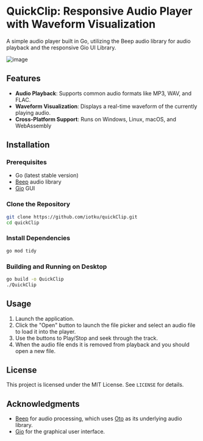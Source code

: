 # QuickClip: Responsive Audio Player with Waveform Visualization

A simple audio player built in Go, utilizing the Beep audio library for audio playback and the responsive Gio UI Library.

![image](https://github.com/user-attachments/assets/3683c0da-2168-427c-afde-716c1dc75ae7)


## Features

- **Audio Playback**: Supports common audio formats like MP3, WAV, and FLAC.
- **Waveform Visualization**: Displays a real-time waveform of the currently playing audio.
- **Cross-Platform Support**: Runs on Windows, Linux, macOS, and WebAssembly

## Installation

### Prerequisites

- Go (latest stable version)
- [Beep](https://github.com/gopxl/beep) audio library
- [Gio](https://gioui.org) GUI

### Clone the Repository

```sh
git clone https://github.com/iotku/quickClip.git
cd quickClip
```

### Install Dependencies

```sh
go mod tidy
```

### Building and Running on Desktop

```sh
go build -o QuickClip
./QuickClip
```

## Usage

1. Launch the application.
2. Click the "Open" button to launch the file picker and select an audio file to load it into the player.
3. Use the buttons to Play/Stop and seek through the track.
4. When the audio file ends it is removed from playback and you should open a new file.

## License

This project is licensed under the MIT License. See `LICENSE` for details.

## Acknowledgments

- [Beep](https://github.com/gopxl/beep) for audio processing, which uses [Oto](https://github.com/hajimehoshi/oto) as its underlying audio library.
- [Gio](https://gioui.org) for the graphical user interface.

